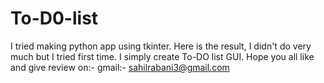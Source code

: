 # To-D0-list
I tried making python app using tkinter.
Here is the result, I didn't do very much but I tried first time.
I simply create To-DO list GUI.
Hope you all like and give review on:-
gmail:- sahilrabani3@gmail.com

